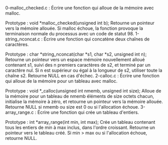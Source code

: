 0-malloc_checked.c : Écrire une fonction qui alloue de la mémoire avec malloc.

Prototype : void *malloc_checked(unsigned int b);
Retourne un pointeur vers la mémoire allouée. Si malloc échoue, la fonction provoque la terminaison normale du processus avec un code de statut 98.
1-string_nconcat.c : Écrire une fonction qui concatène deux chaînes de caractères.

Prototype : char *string_nconcat(char *s1, char *s2, unsigned int n);
Retourne un pointeur vers un espace mémoire nouvellement alloué contenant s1, suivi des n premiers caractères de s2, et terminé par un caractère nul. Si n est supérieur ou égal à la longueur de s2, utiliser toute la chaîne s2. Retourne NULL en cas d'échec.
2-calloc.c : Écrire une fonction qui alloue de la mémoire pour un tableau avec malloc.

Prototype : void *_calloc(unsigned int nmemb, unsigned int size);
Alloue de la mémoire pour un tableau de nmemb éléments de size octets chacun, initialise la mémoire à zéro, et retourne un pointeur vers la mémoire allouée. Retourne NULL si nmemb ou size est 0 ou si l'allocation échoue.
3-array_range.c : Écrire une fonction qui crée un tableau d'entiers.

Prototype : int *array_range(int min, int max);
Crée un tableau contenant tous les entiers de min à max inclus, dans l'ordre croissant. Retourne un pointeur vers le tableau créé. Si min > max ou si l'allocation échoue, retourne NULL.
